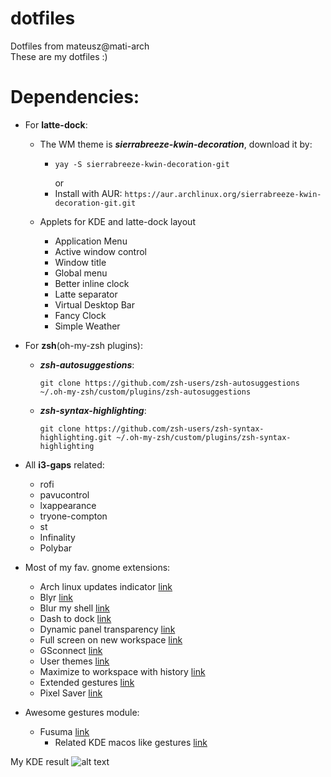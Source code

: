 # dotfiles
Dotfiles from mateusz@mati-arch\
These are my dotfiles :)

**Dependencies:**
 =

* For __latte-dock__:
    * The WM theme is ***sierrabreeze-kwin-decoration***, download it by:
      * ```
        yay -S sierrabreeze-kwin-decoration-git
        ```
        or
      * Install with AUR: `https://aur.archlinux.org/sierrabreeze-kwin-decoration-git.git`

    * Applets for KDE and latte-dock layout
      * Application Menu
      * Active window control
      * Window title
      * Global menu
      * Better inline clock
      * Latte separator
      * Virtual Desktop Bar
      * Fancy Clock
      * Simple Weather

* For __zsh__(oh-my-zsh plugins):
  * ***zsh-autosuggestions***:

    ```
    git clone https://github.com/zsh-users/zsh-autosuggestions ~/.oh-my-zsh/custom/plugins/zsh-autosuggestions
    ```

  * ***zsh-syntax-highlighting***:

    ```
    git clone https://github.com/zsh-users/zsh-syntax-highlighting.git ~/.oh-my-zsh/custom/plugins/zsh-syntax-highlighting
    ```

* All __i3-gaps__ related:
  * rofi
  * pavucontrol
  * lxappearance
  * tryone-compton
  * st
  * Infinality
  * Polybar

 * Most of my fav. gnome extensions:
   * Arch linux updates indicator [link](https://extensions.gnome.org/extension/1010/archlinux-updates-indicator/)
   * Blyr [link](https://extensions.gnome.org/extension/1251/blyr/)
   * Blur my shell [link](https://extensions.gnome.org/extension/3193/blur-my-shell/)
   * Dash to dock [link](https://extensions.gnome.org/extension/307/dash-to-dock/)
   * Dynamic panel transparency [link](https://extensions.gnome.org/extension/1011/dynamic-panel-transparency/)
   * Full screen on new workspace [link](https://extensions.gnome.org/extension/1502/fullscreen-on-new-workspace/)
   * GSconnect [link](https://extensions.gnome.org/extension/1319/gsconnect/)
   * User themes [link](https://extensions.gnome.org/extension/19/user-themes/)
   * Maximize to workspace with history [link](https://extensions.gnome.org/extension/2857/maximize-to-workspace-with-history/)
   * Extended gestures [link](https://extensions.gnome.org/extension/1253/extended-gestures/)
   * Pixel Saver [link](https://extensions.gnome.org/extension/723/pixel-saver/)
* Awesome gestures module:
   * Fusuma [link](https://github.com/iberianpig/fusuma/)
      * Related KDE macos like gestures [link](https://github.com/iberianpig/fusuma/wiki/KDE-to-mimic-MacOS/)


My KDE result
![alt text](dotfiles/preview.png "Title")
